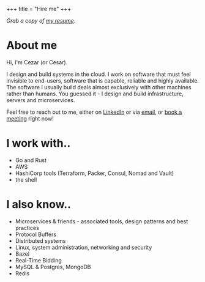 +++
title = "Hire me"
+++

_Grab a copy of [my resume](/resume.pdf)_.

# About me

Hi, I'm Cezar (or Cesar).

I design and build systems in the cloud. I work on software that must
feel invisible to end-users, software that is capable, reliable and
highly available. The software I usually build deals almost exclusively
with other machines rather than humans. You guessed it - I design and
build infrastructure, servers and microservices.

Feel free to reach out to me, either on [LinkedIn] or via [email], or
[book a meeting] right now!

# I work with..

- Go and Rust
- AWS
- HashiCorp tools (Terraform, Packer, Consul, Nomad and Vault)
- the shell

# I also know..

- Microservices & friends - associated tools, design patterns and best
  practices
- Protocol Buffers
- Distributed systems
- Linux, system administration, networking and security
- Bazel
- Real-Time Bidding
- MySQL & Postgres, MongoDB
- Redis

[LinkedIn]: https://linkedin.com/in/cezarmathe/
[book a meeting]: https://calendly.com/cezarmathe
[email]: mailto:me@cezarmathe.com
